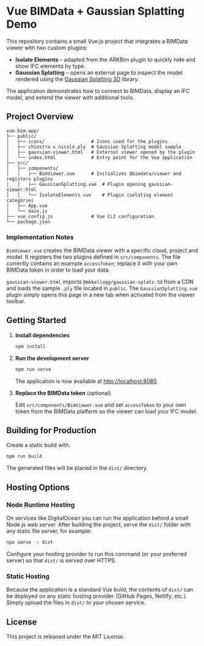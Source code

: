 # Vue BIMData + Gaussian Splatting Demo

This repository contains a small Vue.js project that integrates a BIMData viewer with two custom plugins:

* **Isolate Elements** – adapted from the ARKBim plugin to quickly hide and show IFC elements by type.
* **Gaussian Splatting** – opens an external page to inspect the model rendered using the [Gaussian Splatting 3D](https://github.com/mkkellogg/gaussian-splats-3d) library.

The application demonstrates how to connect to BIMData, display an IFC model, and extend the viewer with additional tools.

## Project Overview

```
vue-bim-app/
├── public/
│   ├── icons/                 # Icons used for the plugins
│   ├── chiostro s nicolo.ply  # Gaussian Splatting model sample
│   ├── gaussian-viewer.html   # External viewer opened by the plugin
│   └── index.html             # Entry point for the Vue application
├── src/
│   ├── components/
│   │   ├── BimViewer.vue      # Initializes @bimdata/viewer and registers plugins
│   │   ├── GaussianSplatting.vue  # Plugin opening gaussian-viewer.html
│   │   └── IsolateElements.vue    # Plugin isolating element categories
│   ├── App.vue
│   └── main.js
├── vue.config.js              # Vue CLI configuration
└── package.json
```

### Implementation Notes

`BimViewer.vue` creates the BIMData viewer with a specific cloud, project and model. It registers the two plugins defined in `src/components`. The file currently contains an example `accessToken`; replace it with your own BIMData token in order to load your data.

`gaussian-viewer.html` imports `@mkkellogg/gaussian-splats-3d` from a CDN and loads the sample `.ply` file located in `public`. The `GaussianSplatting.vue` plugin simply opens this page in a new tab when activated from the viewer toolbar.

## Getting Started

1. **Install dependencies**

   ```bash
   npm install
   ```

2. **Run the development server**

   ```bash
   npm run serve
   ```

   The application is now available at [http://localhost:8080](http://localhost:8080).

3. **Replace the BIMData token** (optional)

   Edit `src/components/BimViewer.vue` and set `accessToken` to your own token from the BIMData platform so the viewer can load your IFC model.

## Building for Production

Create a static build with:

```bash
npm run build
```

The generated files will be placed in the `dist/` directory.

## Hosting Options

### Node Runtime Hosting

On services like DigitalOcean you can run the application behind a small Node.js web server. After building the project, serve the `dist/` folder with any static file server, for example:

```bash
npx serve -s dist
```

Configure your hosting provider to run this command (or your preferred server) so that `dist/` is served over HTTPS.

### Static Hosting

Because the application is a standard Vue build, the contents of `dist/` can be deployed on any static hosting provider (GitHub Pages, Netlify, etc.). Simply upload the files in `dist/` to your chosen service.

## License

This project is released under the MIT License.
